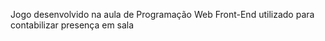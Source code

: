 Jogo desenvolvido na aula de Programação Web Front-End utilizado para contabilizar presença em sala
